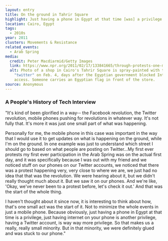 ```yaml
---
layout: entry
title: On the ground in Tahrir Square
highlight: Just having a phone in Egypt at that time [was] a privilege.
location: Cairo, Egypt
tags:
  - 2010s
year: 2011
clusters: Movements & Resistance
related_events:
  - Arab Spring
media:
  credit: Peter Macdiarmid/Getty Images
  link: https://www.npr.org/2011/02/17/133841665/through-protests-one-man-helps-define-a-new-media
  alt: Photo of a shop in Cairo's Tahrir Square is spray-painted with the word
    "twitter" on Feb. 4, days after the Egyptian government blocked Internet
    access. Someone carries an Egyptian flag in front of the store.
source: Anonymous
---
```

### A People's History of Tech Interview

"It's kind of been glorified in a way-- the Facebook revolution, the Twitter revolution, mobile phones pushing for revolutions in whatever way. It's not fully that. It's more it was just one small part of what was happening. 

Personally for me, the mobile phone in this case was important in the way that I would use it to get updates on what is happening on the ground, while I'm on the ground. In one example was just to understand which street I should go to based on what people are posting on Twitter...My first ever protests my first ever participation in the Arab Spring was on the actual first day, and it was specifically because I was out with my friend and we noticed stuff on our phones on our Twitter accounts, we noticed that there was a protest happening very, very close to where we are, we just had no idea that that was the revolution. We were hearing about it, but we didn't really thought much about it. But we saw it on our phones. And we're like, 'Okay, we've never been to a protest before, let's check it out.' And that was the start of the whole thing. 

I haven't thought about it since now, it is interesting to think about how, that's one small act was the start of it. Not to minimize the whole events in just a mobile phone. Because obviously, just having a phone in Egypt at that time is a privilege, just having internet on your phone is another privilege, having a Twitter account, is way way more privilege. So that makes us a really, really small minority. But in that minority, we were definitely glued and was stuck to our phone."